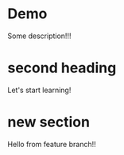 # Demo

Some description!!!

#   second heading

Let's start learning!

# new section

Hello from feature branch!!